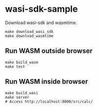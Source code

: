 # wasi-sdk-sample

Download wasi-sdk and wasmtime.
```
make download_wasi_sdk
make download_wasmtime
```

## Run WASM outside browser

```
make build_wasm
make test
```

## Run WASM inside browser

```
make build_wasi
make server
# Access http://localhost:8000/src/calc/
```
